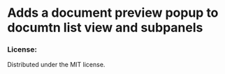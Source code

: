 Adds a document preview popup to documtn list view and subpanels
===

### License:

Distributed under the MIT license.
